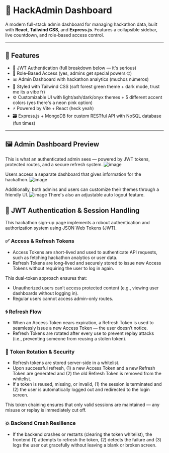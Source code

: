 # 🌿 HackAdmin Dashboard

A modern full-stack admin dashboard for managing hackathon data, built with **React**, **Tailwind CSS**, and **Express.js**. Features a collapsible sidebar, live countdown, and role-based access control.

---

## 🔧 Features

-   🔐 JWT Authentication (full breakdown below — it's serious)
-   👤 Role-Based Access (yes, admins get special powers 🤓)
-   📊 Admin Dashboard with hackathon analytics (muchos números)
-   💅 Styled with Tailwind CSS (soft forest green theme + dark mode, trust me its a vibe fr)
-   ⚙️ Customizable UI with light/ash/dark/onyx themes + 5 different accent colors (yes there's a neon pink option)
-   ⚡ Powered by Vite + React (heck yeah)
-   🗃️ Express.js + MongoDB for custom RESTful API with NoSQL database (fun times)

---

## 🖼️ Admin Dashboard Preview

This is what an authenticated admin sees — powered by JWT tokens, protected routes, and a secure refresh system.
![image](https://github.com/user-attachments/assets/7606ea3c-105b-4ed3-9367-78b5d177cded)

Users access a separate dashboard that gives information for the hackathon.
![image](https://github.com/user-attachments/assets/96cabd95-32a8-4c1c-b67e-bcc734dd6022)

Additionally, both admins and users can customize their themes through a friendly UI.
![image](https://github.com/user-attachments/assets/d6383ecb-a1e1-452b-9acc-40d6f355ca21)
There's also an adjustable auto logout feature.

## 🔐 JWT Authentication & Session Handling

This hackathon sign-up page implements a robout authentication and authorization system using JSON Web Tokens (JWT).

### ✅ Access & Refresh Tokens

-   Access Tokens are short-lived and used to authenticate API requests, such as fetching hackathon analytics or user data.
-   Refresh Tokens are long-lived and securely stored to issue new Access Tokens without requiring the user to log in again.

This dual-token approach ensures that:

-   Unauthorized users can’t access protected content (e.g., viewing user dashboards without logging in).
-   Regular users cannot access admin-only routes.

### 🌀 Refresh Flow

-   When an Access Token nears expiration, a Refresh Token is used to seamlessly issue a new Access Token — the user doesn’t notice.
-   Refresh Tokens are rotated after every use to prevent replay attacks (i.e., preventing someone from reusing a stolen token).

### 🧠 Token Rotation & Security

-   Refresh tokens are stored server-side in a whitelist.
-   Upon successful refresh, (1) a new Access Token and a new Refresh Token are generated and (2) the old Refresh Token is removed from the whitelist.
-   If a token is reused, missing, or invalid, (1) the session is terminated and (2) the user is automatically logged out and redirected to the login screen.

This token chaining ensures that only valid sessions are maintained — any misuse or replay is immediately cut off.

### 💥 Backend Crash Resilience

-   If the backend crashes or restarts (clearing the token whitelist), the frontend
    (1) attempts to refresh the token, (2) detects the failure and (3) logs the user out gracefully without leaving a blank or broken screen.

